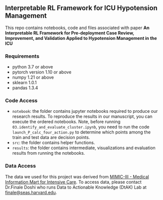 ## Interpretable RL Framework for ICU Hypotension Management

This repo contains notebooks, code and files associated with paper **An Interpretable RL Framework for Pre-deployment Case Review, Improvement, and Validation Applied to Hypotension Management in the ICU**

### Requirements
- python 3.7 or above
- pytorch version 1.10 or above
- numpy 1.21 or above
- sklearn 1.0.1
- pandas 1.3.4

### Code Access

- `notebook`: the folder contains jupyter notebooks required to produce our research results. To reproduce the results in our manuscript, you can execute the ordered notebooks. Note, before running `03.identify_and_evaluate_cluster.ipynb`, you need to run the code `launch_P_calc_four_action.py` to determine which points among the train and test data are decision points. 
- `src`: the folder contains helper functions.
- `results`: the folder contains intermediate, visualizations and evaluation results from running the notebooks.

### Data Access
The data we used for this project was derived from [MIMIC-III - Medical Information Mart for Intensive Care](https://registry.opendata.aws/mimiciii/). To access data, please contact Dr.Finale Doshi who runs Data to Actionable Knowledge (DtAK) Lab at finale@seas.harvard.edu. 
